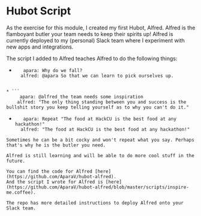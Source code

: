 # Hubot Script

As the exercise for this module, I created my first Hubot, Alfred.
Alfred is the flamboyant butler your team needs to keep their spirits up!
Alfred is currently deployed to my (personal) Slack team where I experiment with new apps and integrations.

The script I added to Alfred teaches Alfred to do the following things:

* ```
	 apara: Why do we fall?
	alfred: @apara So that we can learn to pick ourselves up.
```

* ```
	 apara: @alfred the team needs some inspiration
	alfred: "The only thing standing between you and success is the bullshit story you keep telling yourself as to why you can't do it."
```

* ```
	 apara: Repeat "The food at HackCU is the best food at any hackathon!"
	alfred: "The food at HackCU is the best food at any hackathon!"
```
Sometimes he can be a bit cocky and won't repeat what you say. Perhaps that's why he is the butler you need.

Alfred is still learning and will be able to do more cool stuff in the future.

You can find the code for Alfred [here](https://github.com/AparaV/hubot-alfred).
And the script I wrote for Alfred is [here](https://github.com/AparaV/hubot-alfred/blob/master/scripts/inspire-me.coffee).

The repo has more detailed instructions to deploy Alfred onto your Slack team.
